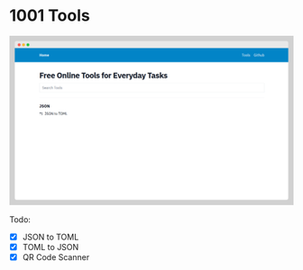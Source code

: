 # 1001 Tools

![screenshot.png](screenshot.png)

Todo:

- [x] JSON to TOML
- [x] TOML to JSON
- [x] QR Code Scanner
